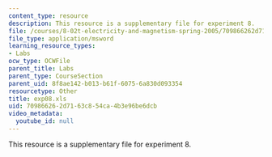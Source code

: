 ```yaml
---
content_type: resource
description: This resource is a supplementary file for experiment 8.
file: /courses/8-02t-electricity-and-magnetism-spring-2005/709866262d7163c854ca4b3e96be6dcb_exp08.xls
file_type: application/msword
learning_resource_types:
- Labs
ocw_type: OCWFile
parent_title: Labs
parent_type: CourseSection
parent_uid: 8f8ae142-b013-b61f-6075-6a830d093354
resourcetype: Other
title: exp08.xls
uid: 70986626-2d71-63c8-54ca-4b3e96be6dcb
video_metadata:
  youtube_id: null
---
```

This resource is a supplementary file for experiment 8.

